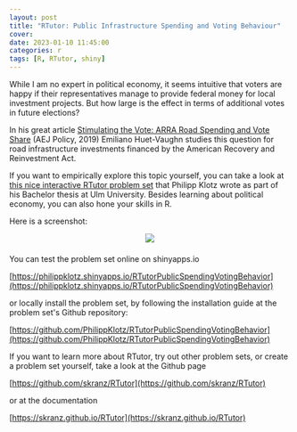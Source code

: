 ```yaml
---
layout: post
title: "RTutor: Public Infrastructure Spending and Voting Behaviour"
cover: 
date: 2023-01-10 11:45:00
categories: r
tags: [R, RTutor, shiny]
---
```


While I am no expert in political economy, it seems intuitive that voters are happy if their representatives manage to provide federal money for local investment projects. But how large is the effect in terms of additional votes in future elections?

In his great article [Stimulating the Vote: ARRA Road Spending and Vote Share](https://www.aeaweb.org/articles?id=10.1257/pol.20170151) (AEJ Policy, 2019) Emiliano Huet-Vaughn studies this question for road infrastructure investments financed by the American Recovery and Reinvestment Act.

If you want to empirically explore this topic yourself, you can take a look at [this nice interactive RTutor problem set](http://philippklotz.shinyapps.io/RTutorPublicSpendingVotingBehavior) that Philipp Klotz wrote as part of his Bachelor thesis at Ulm University. Besides learning about political economy, you can also hone your skills in R.

Here is a screenshot:
<center>
<img src="https://skranz.github.io/images/public_spending_voting.png" style="max-width: 100%;margin-bottom: 0.5em;">
</center>

You can test the problem set online on shinyapps.io

[https://philippklotz.shinyapps.io/RTutorPublicSpendingVotingBehavior](https://philippklotz.shinyapps.io/RTutorPublicSpendingVotingBehavior)

or locally install the problem set, by following the installation guide at the problem set's Github repository:

[https://github.com/PhilippKlotz/RTutorPublicSpendingVotingBehavior](https://github.com/PhilippKlotz/RTutorPublicSpendingVotingBehavior)

If you want to learn more about RTutor, try out other problem sets, or create a problem set yourself, take a look at the Github page

[https://github.com/skranz/RTutor](https://github.com/skranz/RTutor)

or at the documentation

[https://skranz.github.io/RTutor](https://skranz.github.io/RTutor)
